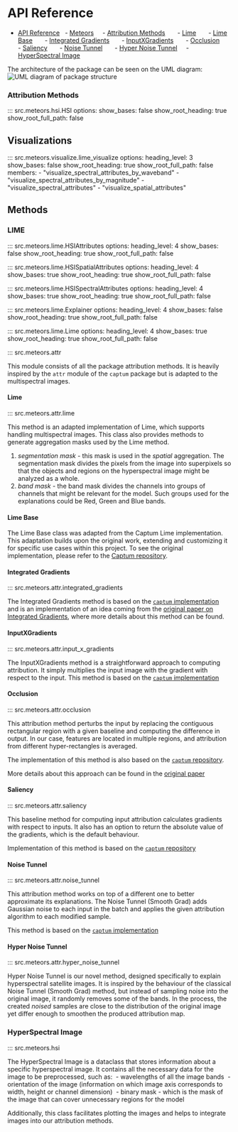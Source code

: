 # API Reference


- [API Reference](#api-reference)
    - [Meteors](#meteors)
      - [Attribution Methods](#attribution-methods)
        - [Lime](#lime)
        - [Lime Base](#lime-base)
        - [Integrated Gradients](#integrated-gradients)
        - [InputXGradients](#inputxgradients)
        - [Occlusion](#occlusion)
        - [Saliency](#saliency)
        - [Noise Tunnel](#noise-tunnel)
        - [Hyper Noise Tunnel](#hyper-noise-tunnel)
      - [HyperSpectral Image](#hyperspectral-image)

The architecture of the package can be seen on the UML diagram:
![UML diagram of package structure](./img/UML-attribution-methods.png)

### Attribution Methods

::: src.meteors.hsi.HSI
options:
show_bases: false
show_root_heading: true
show_root_full_path: false


## Visualizations

::: src.meteors.visualize.lime_visualize
options:
heading_level: 3
show_bases: false
show_root_heading: true
show_root_full_path: false
members: - "visualize_spectral_attributes_by_waveband" - "visualize_spectral_attributes_by_magnitude" - "visualize_spectral_attributes" - "visualize_spatial_attributes"

## Methods

### LIME

::: src.meteors.lime.HSIAttributes
options:
heading_level: 4
show_bases: false
show_root_heading: true
show_root_full_path: false

::: src.meteors.lime.HSISpatialAttributes
options:
heading_level: 4
show_bases: true
show_root_heading: true
show_root_full_path: false

::: src.meteors.lime.HSISpectralAttributes
options:
heading_level: 4
show_bases: true
show_root_heading: true
show_root_full_path: false

::: src.meteors.lime.Explainer
options:
heading_level: 4
show_bases: false
show_root_heading: true
show_root_full_path: false

::: src.meteors.lime.Lime
options:
heading_level: 4
show_bases: true
show_root_heading: true
show_root_full_path: false

::: src.meteors.attr

This module consists of all the package attribution methods. It is heavily inspired by the `attr` module of the `captum` package but is adapted to the multispectral images.

#### Lime

::: src.meteors.attr.lime

This method is an adapted implementation of Lime, which supports handling multispectral images. This class also provides methods to generate aggregation masks used by the Lime method.

1. _segmentation mask_ - this mask is used in the _spatial_ aggregation. The segmentation mask divides the pixels from the image into superpixels so that the objects and regions on the hyperspectral image might be analyzed as a whole.
2. _band mask_ - the band mask divides the channels into groups of channels that might be relevant for the model. Such groups used for the explanations could be Red, Green and Blue bands.

#### Lime Base

The Lime Base class was adapted from the Captum Lime implementation. This adaptation builds upon the original work, extending and customizing it for specific use cases within this project. To see the original implementation, please refer to the [Captum repository](https://captum.ai/api/_modules/captum/attr/_core/lime.html#LimeBase).

#### Integrated Gradients

::: src.meteors.attr.integrated_gradients

The Integrated Gradients method is based on the [`captum` implementation](https://captum.ai/docs/extension/integrated_gradients) and is an implementation of an idea coming from the [original paper on Integrated Gradients](https://arxiv.org/pdf/1703.01365), where more details about this method can be found.

#### InputXGradients

::: src.meteors.attr.input_x_gradients

The InputXGradients method is a straightforward approach to computing attribution. It simply multiplies the input image with the gradient with respect to the input. This method is based on the [`captum` implementation](https://captum.ai/api/input_x_gradient.html)

#### Occlusion

::: src.meteors.attr.occlusion

This attribution method perturbs the input by replacing the contiguous rectangular region with a given baseline and computing the difference in output. In our case, features are located in multiple regions, and attribution from different hyper-rectangles is averaged.

The implementation of this method is also based on the [`captum` repository](https://captum.ai/api/occlusion.html).

More details about this approach can be found in the [original paper](https://arxiv.org/abs/1311.2901)

#### Saliency

::: src.meteors.attr.saliency

This baseline method for computing input attribution calculates gradients with respect to inputs. It also has an option to return the absolute value of the gradients, which is the default behaviour.

Implementation of this method is based on the [`captum` repository](https://captum.ai/api/saliency.html)

#### Noise Tunnel

::: src.meteors.attr.noise_tunnel

This attribution method works on top of a different one to better approximate its explanations.
The Noise Tunnel (Smooth Grad) adds Gaussian noise to each input in the batch and applies the given attribution algorithm to each modified sample.

This method is based on the [`captum` implementation](https://captum.ai/api/noise_tunnel.html)

#### Hyper Noise Tunnel

::: src.meteors.attr.hyper_noise_tunnel

Hyper Noise Tunnel is our novel method, designed specifically to explain hyperspectral satellite images. It is inspired by the behaviour of the classical Noise Tunnel (Smooth Grad) method, but instead of sampling noise into the original image, it randomly removes some of the bands. In the process, the created _noised_ samples are close to the distribution of the original image yet differ enough to smoothen the produced attribution map.

### HyperSpectral Image

::: src.meteors.hsi

The HyperSpectral Image is a dataclass that stores information about a specific hyperspectral image. It contains all the necessary data for the image to be preprocessed, such as:
 - wavelengths of all the image bands
 - orientation of the image (information on which image axis corresponds to width, height or channel dimension)
 - binary mask - which is the mask of the image that can cover unnecessary regions for the model

Additionally, this class facilitates plotting the images and helps to integrate images into our attribution methods.
